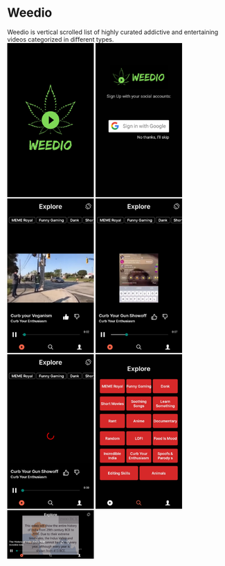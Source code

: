 
# Weedio
Weedio is vertical scrolled list of highly curated addictive and entertaining videos categorized in different types.                         
<img src="/screenshots/logoscreen.jpeg" alt="drawing" width="200"/>
<img src="/screenshots/googleLogin.jpeg" alt="drawing" width="200"/>
<img src="/screenshots/portrait.jpeg" alt="drawing" width="200"/>
<img src="/screenshots/video.jpeg" alt="drawing" width="200"/>
<img src="/screenshots/Loading.jpeg" alt="drawing" width="200"/>
<img src="/screenshots/categories.jpeg" alt="drawing" width="200"/>
<img src="/screenshots/landscape.jpeg" alt="drawing" width="200"/>
